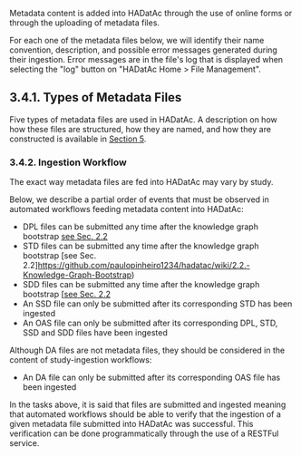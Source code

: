 Metadata content is added into HADatAc through the use of online forms or through the uploading of metadata files. 

For each one of the metadata files below, we will identify their name convention, description, and possible error messages generated during their ingestion. Error messages are in the file's log that is displayed when selecting the "log" button on "HADatAc Home > File Management". 

## 3.4.1. Types of Metadata Files
  
Five types of metadata files are used in HADatAc. A description on how how these files are structured, how they are named, and how they are constructed is available in [Section 5](https://github.com/paulopinheiro1234/hadatac/wiki/5.-Metadata-Files).

### 3.4.2. Ingestion Workflow

The exact way metadata files are fed into HADatAc may vary by study. 

Below, we describe a partial order of events that must be observed in automated workflows feeding metadata content into HADatAc:

* DPL files can be submitted any time after the knowledge graph bootstrap [see Sec. 2.2](https://github.com/paulopinheiro1234/hadatac/wiki/2.2.-Knowledge-Graph-Bootstrap)
* STD files can be submitted any time after the knowledge graph bootstrap [see Sec. 2.2]https://github.com/paulopinheiro1234/hadatac/wiki/2.2.-Knowledge-Graph-Bootstrap)
* SDD files can be submitted any time after the knowledge graph bootstrap [[see Sec. 2.2](https://github.com/paulopinheiro1234/hadatac/wiki/2.2.-Knowledge-Graph-Bootstrap)
* An SSD file can only be submitted after its corresponding STD has been ingested 
* An OAS file can only be submitted after its corresponding DPL, STD, SSD and SDD files have been ingested

Although DA files are not metadata files, they should be considered in the content of study-ingestion workflows:  
* An DA file can only be submitted after its corresponding OAS file has been ingested 

In the tasks above, it is said that files are submitted and ingested meaning that automated workflows should be able to verify that the ingestion of a given metadata file submitted into HADatAc was successful. This verification can be done programmatically through the use of a RESTFul service. 


